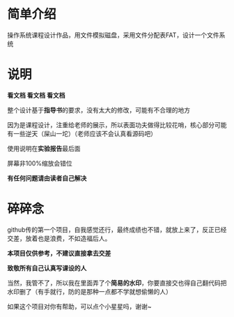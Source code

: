 # 简单介绍

操作系统课程设计作品，用文件模拟磁盘，采用文件分配表FAT，设计一个文件系统

# 说明

**看文档 看文档 看文档**

整个设计基于**指导书**的要求，没有太大的修改，可能有不合理的地方

因为是课程设计，注重给老师的展示，所以表面功夫做得比较花哨，核心部分可能有一些逆天（屎山一坨）（老师应该不会认真看源码吧）

使用说明在**实验报告**最后面

屏幕非100%缩放会错位

**有任何问题请由读者自己解决**

# 碎碎念

github传的第一个项目，自我感觉还行，最终成绩也不错，就放上来了，反正已经交差，放着也是浪费，不如造福后人。

**本项目仅供参考，不建议直接拿去交差**

**致敬所有自己认真写课设的人**

当然，我管不了，所以我在里面弄了个**简易的水印**，你要直接交也得自己翻代码把水印删了（有手就行，防的是那种一点都不学就想偷懒的人）

如果这个项目对你有帮助，可以点个小星星吗，谢谢~
